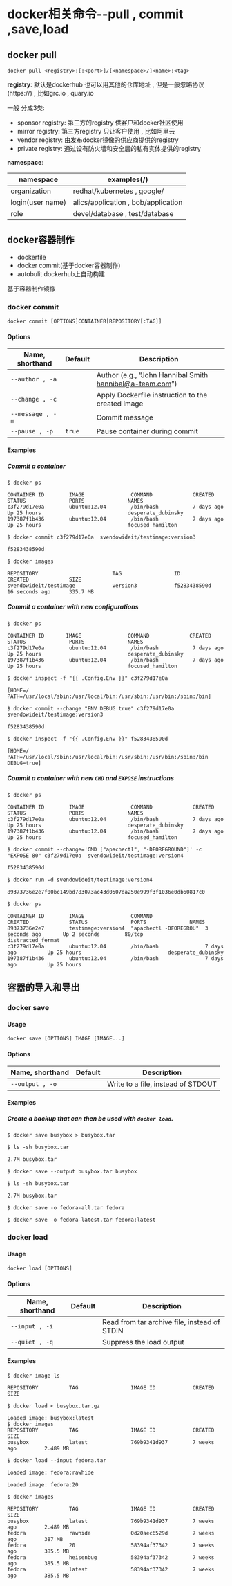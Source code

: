 # docker相关命令--pull , commit ,save,load

## docker pull

```
docker pull <registry>:[:<port>]/[<namespace>/]<name>:<tag>
```

**registry**: 默认是dockerhub  也可以用其他的仓库地址 , 但是一般忽略协议(https://) , 比如grc.io , quary.io

一般 分成3类:

- sponsor registry: 第三方的registry 供客户和docker社区使用
- mirror registry: 第三方registry 只让客户使用 , 比如阿里云
- vendor registry: 由发布docker镜像的供应商提供的registry
- private registry: 通过设有防火墙和安全层的私有实体提供的registry

	

**namespace**:

| namespace        | examples(<namespace>/<name>)        |
| ---------------- | ----------------------------------- |
| organization     | redhat/kubernetes , google/         |
| login(user name) | alics/application , bob/application |
| role             | devel/database , test/database      |

## docker容器制作

- dockerfile
- docker commit(基于docker容器制作)
- autobulit  dockerhub上自动构建

基于容器制作镜像

### docker commit

```
docker commit [OPTIONS]CONTAINER[REPOSITORY[:TAG]]
```

#### Options

| Name, shorthand  | Default | Description                                                  |
| ---------------- | ------- | ------------------------------------------------------------ |
| `--author , -a`  |         | Author (e.g., “John Hannibal Smith [hannibal@a-team.com](mailto:hannibal@a-team.com)”) |
| `--change , -c`  |         | Apply Dockerfile instruction to the created image            |
| `--message , -m` |         | Commit message                                               |
| `--pause , -p`   | `true`  | Pause container during commit                                |

#### Examples

##### Commit a container

```
$ docker ps

CONTAINER ID        IMAGE               COMMAND             CREATED             STATUS              PORTS              NAMES
c3f279d17e0a        ubuntu:12.04        /bin/bash           7 days ago          Up 25 hours                            desperate_dubinsky
197387f1b436        ubuntu:12.04        /bin/bash           7 days ago          Up 25 hours                            focused_hamilton

$ docker commit c3f279d17e0a  svendowideit/testimage:version3

f5283438590d

$ docker images

REPOSITORY                        TAG                 ID                  CREATED             SIZE
svendowideit/testimage            version3            f5283438590d        16 seconds ago      335.7 MB
```

##### Commit a container with new configurations

```
$ docker ps

CONTAINER ID       IMAGE               COMMAND             CREATED             STATUS              PORTS              NAMES
c3f279d17e0a        ubuntu:12.04        /bin/bash           7 days ago          Up 25 hours                            desperate_dubinsky
197387f1b436        ubuntu:12.04        /bin/bash           7 days ago          Up 25 hours                            focused_hamilton

$ docker inspect -f "{{ .Config.Env }}" c3f279d17e0a

[HOME=/ PATH=/usr/local/sbin:/usr/local/bin:/usr/sbin:/usr/bin:/sbin:/bin]

$ docker commit --change "ENV DEBUG true" c3f279d17e0a  svendowideit/testimage:version3

f5283438590d

$ docker inspect -f "{{ .Config.Env }}" f5283438590d

[HOME=/ PATH=/usr/local/sbin:/usr/local/bin:/usr/sbin:/usr/bin:/sbin:/bin DEBUG=true]
```

##### Commit a container with new `CMD` and `EXPOSE` instructions

```
$ docker ps

CONTAINER ID        IMAGE               COMMAND             CREATED             STATUS              PORTS              NAMES
c3f279d17e0a        ubuntu:12.04        /bin/bash           7 days ago          Up 25 hours                            desperate_dubinsky
197387f1b436        ubuntu:12.04        /bin/bash           7 days ago          Up 25 hours                            focused_hamilton

$ docker commit --change='CMD ["apachectl", "-DFOREGROUND"]' -c "EXPOSE 80" c3f279d17e0a  svendowideit/testimage:version4

f5283438590d

$ docker run -d svendowideit/testimage:version4

89373736e2e7f00bc149bd783073ac43d0507da250e999f3f1036e0db60817c0

$ docker ps

CONTAINER ID        IMAGE               COMMAND                 CREATED             STATUS              PORTS              NAMES
89373736e2e7        testimage:version4  "apachectl -DFOREGROU"  3 seconds ago       Up 2 seconds        80/tcp             distracted_fermat
c3f279d17e0a        ubuntu:12.04        /bin/bash               7 days ago          Up 25 hours                            desperate_dubinsky
197387f1b436        ubuntu:12.04        /bin/bash               7 days ago          Up 25 hours                     
```



## 容器的导入和导出

### docker save

#### Usage

```none
docker save [OPTIONS] IMAGE [IMAGE...]
```

#### Options

| Name, shorthand | Default | Description                        |
| --------------- | ------- | ---------------------------------- |
| `--output , -o` |         | Write to a file, instead of STDOUT |

#### Examples

##### Create a backup that can then be used with `docker load`.

```
$ docker save busybox > busybox.tar

$ ls -sh busybox.tar

2.7M busybox.tar

$ docker save --output busybox.tar busybox

$ ls -sh busybox.tar

2.7M busybox.tar

$ docker save -o fedora-all.tar fedora

$ docker save -o fedora-latest.tar fedora:latest
```



### docker load

#### Usage

```none
docker load [OPTIONS]
```

#### Options

| Name, shorthand | Default | Description                                  |
| --------------- | ------- | -------------------------------------------- |
| `--input , -i`  |         | Read from tar archive file, instead of STDIN |
| `--quiet , -q`  |         | Suppress the load output                     |

#### Examples

```
$ docker image ls

REPOSITORY          TAG                 IMAGE ID            CREATED             SIZE

$ docker load < busybox.tar.gz

Loaded image: busybox:latest
$ docker images
REPOSITORY          TAG                 IMAGE ID            CREATED             SIZE
busybox             latest              769b9341d937        7 weeks ago         2.489 MB

$ docker load --input fedora.tar

Loaded image: fedora:rawhide

Loaded image: fedora:20

$ docker images

REPOSITORY          TAG                 IMAGE ID            CREATED             SIZE
busybox             latest              769b9341d937        7 weeks ago         2.489 MB
fedora              rawhide             0d20aec6529d        7 weeks ago         387 MB
fedora              20                  58394af37342        7 weeks ago         385.5 MB
fedora              heisenbug           58394af37342        7 weeks ago         385.5 MB
fedora              latest              58394af37342        7 weeks ago         385.5 MB
```
